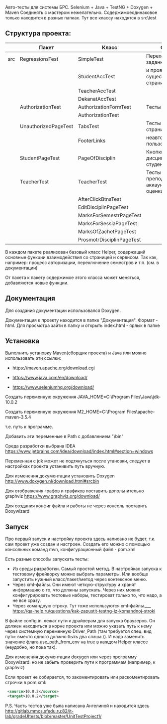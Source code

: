 Авто-тесты для системы БРС. 
Selenium + Java + TestNG + Doxygen + Maven
Соединять с мастером нежелательно. Содержимоеодинаковое только находится в разных папках. Тут все классу находятся в src\test

Структура проекта:
--------------------------

|	| Пакет			| Класс			| Описание
|------|-----------------------|-----------------------|--------------------------------------|
|src	| RegressionsTest	| SimpleTest		| Переход по заранее заданным ссылкам
|	|			| StudentAccTest	| и проверка существования этих страниц
|	|			| TeacherAccTest	|
|	|			| DekanatAccTest	|
|	| AuthorizationTest	| AuthorizationFormTest	| Тесты авторизации
|	|			| AuthorizationTest	||
|	| UnauthorizedPageTest	| TabsTest		| Тесты элементов на странице для
|	|			| FooterLinks		| неавторизированного пользователя
|	| StudentPageTest	| 	PageOfDisciplin		| Кнопки на странице дисциплины у студента |
| | TeacherTest | TeacherTest | Тесты для преподовательского аккаунта на кнопки и оценки |
| | | AfterClickBtnsTest |
| | | EditDisciplinPageTest |
| | | MarksForSemestrPageTest |
| | | MarksForSessiaPageTest |
| | | MarksOfZachetPageTest |
| | | ProsmotrDisciplinPageTest |



В каждом пакете реализован базовый класс Helper, содержащий основные функции взаимодействия со страницей и сервисом. Так как, например: процесс авторизации, переключение семестров и т.п. (см. в документации)

От пакета к пакету содержимое этого класса может меняться, добавляются новые функции.

Документация
----------------
Для создания документации использовался Doxygen.

Документация к проекту находится в папке "Документация". Формат - html.
Для просмотра зайти в папку и открыть index.html - ярлык в папке

Установка
--------------
Выполнить установку Maven(сборщик проекта) и Java
или можно использовать эти ссылки:

* https://maven.apache.org/download.cgi

* https://www.java.com/en/download/

* https://www.seleniumhq.org/download/

Создать переменную окружения JAVA_HOME=C:\Program Files\Java\jdk-10.0.2

Создать переменную окружения M2_HOME=C:\Program Files\apache-maven-3.5.4

т.е. путь к программе.

Добавить эти переменные в Path с добавлением "\bin"

Среда разработки выбрана IDEA https://www.jetbrains.com/idea/download/index.html#section=windows

Переменная с jdk может не подтянуться после утановки, следует в настройках проекта устанивить путь вручную.

Для изменения документации установить Doxygen http://www.doxygen.nl/download.html#srcbin

Для отображения графов и графиков поставить допольнительно graphviz https://www.graphviz.org/download/

Для создания конфиг файла и работы не через консоль поставить Doxywizard

Запуск
--------
Про первый запуск и настройку проекта здесь написано не будет, т.к. сам проект уже создан и настроен. Создать его можно с помощью консольных команд mvn, конфигурационный файл - pom.xml

Есть разные способы запускать тесты:
* Из среды разработки. Самый простой метод. В настройках запуска к тестовому фрейворку можно выбрать параметры. Или вообще запустить нужный класс/пакет/метод через контексное меню.
* Через xml-файлы. Они имеют четкую-структуру и хранят информацию о то, что должны запускать. Через них можно конфигурировать тестовые наборы, тестироват только то, что надо, а не все сразу.
* Через командную строку. Тут тоже используются xml-файлы.___
https://qa-help.ru/questions/kak-zapustit-testng-iz-komandnoj-stroki

В файле config.ini лежат пути к драйверам для запуска браузеров. Он должен находиться в корне проекта или можно указать путь к нему через системную переменную Driver_Path (там требуется спец. вид пути: вместо одного должно быть два слэша \\). И надо заменить значение флага use_path_from_env на true в каждом Helper классе (неудобно, но пока так).

Для изменения документации doxygen <config file> или через программу Doxywizard. но не забыть проверить пути к программам (например, к graphviz)

Если проект не собирается, то закоментировать или раскоментировать строчки в pom.xml:
```xml
 <source>10.0.2</source>
 <target>10.0.2</target>
```

 
P.S. Часть тестов уже была написана Ангелиной и находится здесь 
http://gitlab.mmcs.sfedu.ru:82/it-lab/gradeUItests/blob/master/UnitTestProject1/
